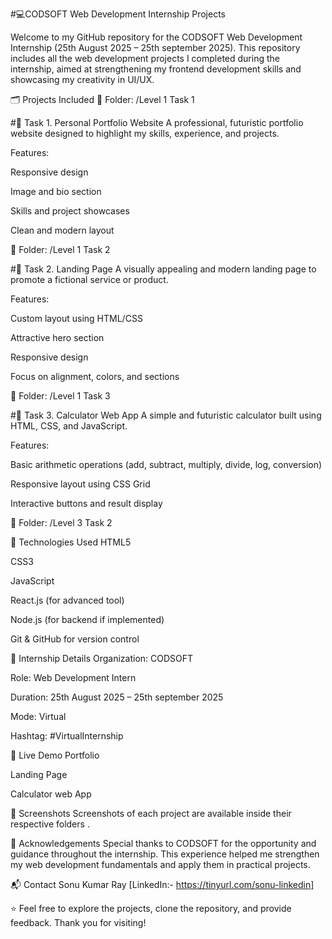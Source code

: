 #💻CODSOFT Web Development Internship Projects

Welcome to my GitHub repository for the CODSOFT Web Development Internship (25th August 2025 – 25th september 2025). This repository includes all the web development projects I completed during the internship, aimed at strengthening my frontend development skills and showcasing my creativity in UI/UX.

🗂️ Projects Included
📁 Folder: /Level 1 Task 1

#🔹 Task 1. Personal Portfolio Website
A professional, futuristic portfolio website designed to highlight my skills, experience, and projects.

Features:

Responsive design

Image and bio section

Skills and project showcases

Clean and modern layout

📁 Folder: /Level 1 Task 2

#🔹 Task 2. Landing Page
A visually appealing and modern landing page to promote a fictional service or product.

Features:

Custom layout using HTML/CSS

Attractive hero section

Responsive design

Focus on alignment, colors, and sections

📁 Folder: /Level 1 Task 3

#🔹 Task 3. Calculator Web App
A simple and futuristic calculator built using HTML, CSS, and JavaScript.

Features:

Basic arithmetic operations (add, subtract, multiply, divide, log, conversion)

Responsive layout using CSS Grid

Interactive buttons and result display

📁 Folder: /Level 3 Task 2

🚀 Technologies Used
HTML5

CSS3

JavaScript

React.js (for advanced tool)

Node.js (for backend if implemented)

Git & GitHub for version control

📌 Internship Details
Organization: CODSOFT

Role: Web Development Intern

Duration: 25th August 2025 – 25th september 2025

Mode: Virtual

Hashtag: #VirtualInternship

🚀 Live Demo
Portfolio

Landing Page

Calculator web App

📸 Screenshots
Screenshots of each project are available inside their respective folders .

🙌 Acknowledgements
Special thanks to CODSOFT for the opportunity and guidance throughout the internship. This experience helped me strengthen my web development fundamentals and apply them in practical projects.

📬 Contact
Sonu Kumar Ray [LinkedIn:- https://tinyurl.com/sonu-linkedin]

⭐ Feel free to explore the projects, clone the repository, and provide feedback. Thank you for visiting!

